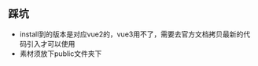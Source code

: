 <!--
 * @Author: Hongzf
 * @Date: 2022-10-11 18:07:41
 * @LastEditors: Hongzf
 * @LastEditTime: 2022-10-11 18:07:43
 * @Description: 
-->
## 踩坑
- install到的版本是对应vue2的，vue3用不了，需要去官方文档拷贝最新的代码引入才可以使用
- 素材须放下public文件夹下
